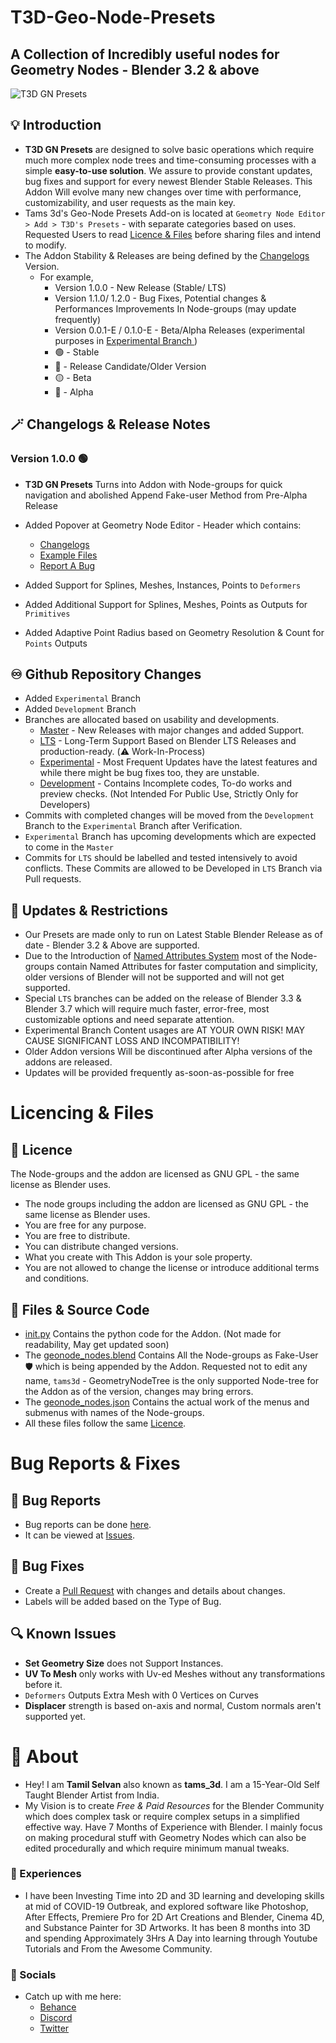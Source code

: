 # T3D-Geo-Node-Presets
## A Collection of Incredibly useful nodes for Geometry Nodes - Blender 3.2 & above

![T3D GN Presets](https://user-images.githubusercontent.com/106262964/173188615-21216a7b-6e8b-4319-bf33-954b940ac4b5.png)

## :bulb: Introduction

- **T3D GN Presets** are designed to solve basic operations which require much more complex node trees and time-consuming processes with a simple **easy-to-use solution**. We assure to provide constant updates, bug fixes and support for every newest Blender Stable Releases. This Addon Will evolve many new changes over time with performance, customizability, and user requests as the main key. 
- Tams 3d's Geo-Node Presets Add-on is located at `Geometry Node Editor > Add > T3D's Presets` - with separate categories based on uses. Requested Users to read [Licence & Files](https://github.com/Tams3d/T3D-GN-Presets/edit/Development/README.md#licencing--files) before sharing files and intend to modify. 
- The Addon Stability & Releases are being defined by the [Changelogs](https://github.com/Tams3d/T3D-GN-Presets/edit/Master/README.md#magic_wand-changelogs) Version.
  - For example, 
    - Version 1.0.0 - New Release (Stable/ LTS)
    - Version 1.1.0/ 1.2.0 - Bug Fixes, Potential changes & Performances Improvements In Node-groups (may update frequently)
    - Version 0.0.1-E / 0.1.0-E - Beta/Alpha Releases (experimental purposes in [Experimental Branch ](https://github.com/Tams3d/T3D-GN-Presets/tree/Experimental) )
    -  :green_circle: - Stable
    -  :large_blue_circle: - Release Candidate/Older Version
    -  :yellow_circle: - Beta
    -  :red_circle: - Alpha


## :magic_wand: Changelogs & Release Notes

  ### Version 1.0.0 :green_circle:

  - **T3D GN Presets** Turns into Addon with Node-groups for quick navigation and abolished Append Fake-user Method from Pre-Alpha Release
  - Added Popover at Geometry Node Editor - Header which contains:
     * [Changelogs](https://github.com/Tams3d/T3D-GN-Presets/edit/Master/README.md#magic_wand-changelogs)
     * [Example Files](https://discord.gg/eKdswfAS)
     * [Report A Bug](https://github.com/Tams3d/T3D-GN-Presets/issues)

  - Added Support for Splines, Meshes, Instances, Points to `Deformers`
  - Added Additional Support for Splines, Meshes, Points as Outputs for `Primitives`
  - Added Adaptive Point Radius based on Geometry Resolution & Count for `Points` Outputs

## :infinity: Github Repository Changes

  - Added `Experimental` Branch
  - Added `Development` Branch
  - Branches are allocated based on usability and developments.
    * [Master](https://github.com/Tams3d/T3D-GN-Presets/tree/Master) - New Releases with major changes and added Support.
    * [LTS]() - Long-Term Support Based on Blender LTS Releases and production-ready. (:warning: Work-In-Process)
    * [Experimental](https://github.com/Tams3d/T3D-GN-Presets/tree/Experimental) - Most Frequent Updates have the latest features and while there might be bug fixes too, they are unstable.
    * [Development](https://github.com/Tams3d/T3D-GN-Presets/tree/Development) - Contains Incomplete codes, To-do works and preview checks. (Not Intended For Public Use, Strictly Only for Developers)
   - Commits with completed changes will be moved from the `Development` Branch to the `Experimental` Branch after Verification.
   - `Experimental` Branch has upcoming developments which are expected to come in the `Master`
   - Commits for `LTS` should be labelled and tested intensively to avoid conflicts. These Commits are allowed to be Developed in `LTS` Branch via Pull requests.

## :link: Updates & Restrictions

- Our Presets are made only to run on Latest Stable Blender Release as of date - Blender 3.2 & Above are supported.
- Due to the Introduction of [Named Attributes System](https://developer.blender.org/T91742) most of the Node-groups contain Named Attributes for faster computation and simplicity, older versions of Blender will not be supported and will not get supported.
- Special `LTS` branches can be added on the release of Blender 3.3 & Blender 3.7 which will require much faster, error-free, most customizable options and need separate attention.
- Experimental Branch Content usages are AT YOUR OWN RISK! MAY CAUSE SIGNIFICANT LOSS AND INCOMPATIBILITY!
- Older Addon versions Will be discontinued after Alpha versions of the addons are released.
- Updates will be provided frequently as-soon-as-possible for free 


# Licencing & Files
 ## :page_facing_up: Licence

  The Node-groups and the addon are licensed as GNU GPL - the same license as Blender uses.
  * The node groups including the addon are licensed as GNU GPL - the same license as Blender uses.
  * You are free for any purpose.
  * You are free to distribute.
  * You can distribute changed versions.
  * What you create with This Addon is your sole property.
  * You are not allowed to change the license or introduce additional terms and conditions.

## :open_file_folder: Files & Source Code
  
  - [init.py]() Contains the python code for the Addon. (Not made for readability, May get updated soon)
  - The [geonode_nodes.blend]() Contains All the Node-groups as Fake-User :shield: which is being appended by the Addon. Requested not to edit any name, `tams3d` -    GeometryNodeTree is the only supported Node-tree for the Addon as of the version, changes may bring errors.
  - The [geonode_nodes.json]() Contains the actual work of the menus and submenus with names of the Node-groups. 
  - All these files follow the same [Licence](https://github.com/Tams3d/T3D-GN-Presets/edit/Development/README.md#licence).


# Bug Reports & Fixes
  ## :ghost: Bug Reports
  - Bug reports can be done [here](https://github.com/Tams3d/T3D-GN-Presets/issues/new).
  - It can be viewed at [Issues](https://github.com/Tams3d/T3D-GN-Presets/issues/).
  
  ## :bug: Bug Fixes
  - Create a [Pull Request](https://github.com/Tams3d/T3D-GN-Presets/pulls) with changes and details about changes.
  - Labels will be added based on the Type of Bug.

  ## :mag: Known Issues
  - **Set Geometry Size** does not Support Instances.
  - **UV To Mesh** only works with Uv-ed Meshes without any transformations before it.
  - `Deformers` Outputs Extra Mesh with 0 Vertices on Curves
  - **Displacer** strength is based on-axis and normal, Custom normals aren't supported yet.
 
 
 # :unicorn: About 
  - Hey! I am **Tamil Selvan** also known as **tams_3d**. I am a 15-Year-Old Self Taught Blender Artist from India.
  - My Vision is to create *Free & Paid Resources* for the Blender Community which does complex task or require complex setups in a simplified effective way. Have 7 Months of Experience with Blender. I mainly focus on making procedural stuff with Geometry Nodes which can also be edited procedurally and which require minimum manual tweaks. 
  
  ### 🚀 Experiences
  - I have been Investing Time into 2D and 3D learning and developing skills at mid of COVID-19 Outbreak, and explored software like Photoshop, After Effects, Premiere Pro for 2D Art Creations and Blender, Cinema 4D, and Substance Painter for 3D Artworks. It has been 8 months into 3D and spending Approximately 3Hrs A Day into learning through Youtube Tutorials and From the Awesome Community.

  ### :clinking_glasses: Socials
  - Catch up with me here:
    * [Behance](https://www.behance.net/tamilselvan3d)
    * [Discord](https://discord.gg/TNgzbZCdnY)
    * [Twitter](https://twitter.com/Tams_3d)
 
